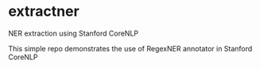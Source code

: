 # extractner
NER extraction using Stanford CoreNLP

This simple repo demonstrates the use of RegexNER annotator in Stanford CoreNLP

